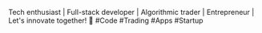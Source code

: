 Tech enthusiast | Full-stack developer | Algorithmic trader | Entrepreneur | Let's innovate together! 🚀 #Code #Trading #Apps #Startup
